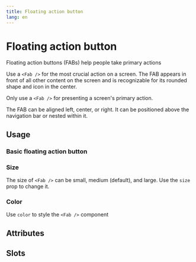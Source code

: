 ```yaml
---
title: Floating action button
lang: en
---
```


<script setup lang="ts">
  import props from "../../../example/fab/description/en-props.ts";
  import slots from "../../../example/button/description/en-slots.ts";
</script>

# Floating action button

Floating action buttons (FABs) help people take primary actions

Use a `<Fab />` for the most crucial action on a screen. The FAB appears in front of all other content on the screen and is recognizable for its rounded shape and icon in the center.

Only use a `<Fab />` for presenting a screen's primary action.

The FAB can be aligned left, center, or right. It can be positioned above the navigation bar or nested within it.

## Usage

### Basic floating action button

<demo src="../../../example/fab/basic.vue"  preview="[7-14]" />

### Size

The size of `<Fab />` can be small, medium (default), and large. Use the `size` prop to change it.
<demo src="../../../example/fab/size.vue"  preview="[6-14]" />

### Color

Use `color` to style the `<Fab />` component
<demo src="../../../example/fab/color.vue" preview="[7-16]" />

## Attributes

<data-table type="props" lang="en" :data="props" />

## Slots

<data-table type="slots" lang="en" :data="slots" />
